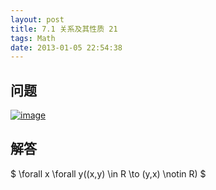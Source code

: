 ```yaml
---
layout: post
title: 7.1 关系及其性质 21
tags: Math
date: 2013-01-05 22:54:38
---
```


## 问题

[![image](http://freewind.me/wp-content/uploads/2013/01/image_thumb95.png "image")](http://freewind.me/wp-content/uploads/2013/01/image95.png)

## 解答

$ \forall x \forall y((x,y) \in R \to (y,x) \notin R) $
